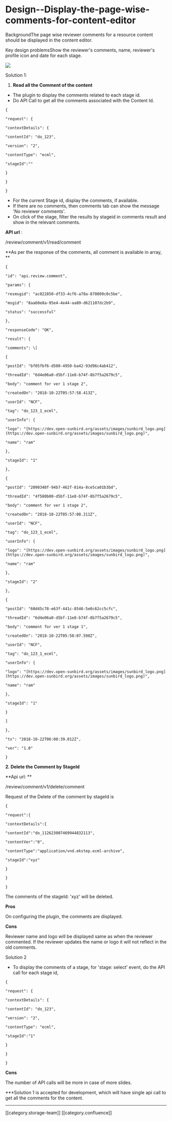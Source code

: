 # Design--Display-the-page-wise-comments-for-content-editor

BackgroundThe page wise reviewer comments for a resource content should be displayed in the content editor.

Key design problemsShow the reviewer's comments, name, reviewer's profile icon and date for each stage.

![](../../../../Design/FullExport/images/storage/3.png)

Solution 1:

1. **Read all the  Comment of the content**

* The plugin to display the comments related to each stage id.
* Do API Call to get all the comments associated with the Content Id.

```
{

"request": {

"contextDetails": {

"contentId": "do_123",

"version": "2",

"contentType": "ecml",

"stageId":""

}

}

}
```

* For the current Stage id, display the comments, if available.
* If there are no comments, then comments tab can show the message 'No reviewer comments'.
* On click of the stage, filter the results by stageid in comments result and show in the relevant comments.

**API url** :

/review/comment/v1/read/comment

\*\*As per the response of the comments, all comment is available in array, \*\*

```
{

"id": "api.review.comment",

"params": {

"resmsgid": "ac022850-df33-4cf6-a78a-870809c0c5be",

"msgid": "8aa60e8a-95e4-4e44-aa89-d621107dc2b9",

"status": "successful"

},

"responseCode": "OK",

"result": {

"comments": \[

{

"postId": "bf05fbf6-d500-4950-ba42-93d96c4ab412",

"threadId": "6d4e06a0-d5bf-11e8-b74f-8b7f5a2679c5",

"body": "comment for ver 1 stage 2",

"createdOn": "2018-10-22T05:57:58.413Z",

"userId": "NCF",

"tag": "do_123_1_ecml",

"userInfo": {

"logo": "[https://dev.open-sunbird.org/assets/images/sunbird_logo.png](https://dev.open-sunbird.org/assets/images/sunbird_logo.png)",

"name": "ram"

},

"stageId": "1"

},

{

"postId": "2090348f-94b7-462f-814a-8ce5ca01b3bd",

"threadId": "4f580b00-d5bf-11e8-b74f-8b7f5a2679c5",

"body": "comment for ver 1 stage 2",

"createdOn": "2018-10-22T05:57:08.211Z",

"userId": "NCF",

"tag": "do_123_1_ecml",

"userInfo": {

"logo": "[https://dev.open-sunbird.org/assets/images/sunbird_logo.png](https://dev.open-sunbird.org/assets/images/sunbird_logo.png)",

"name": "ram"

},

"stageId": "2"

},

{

"postId": "60d45c78-e63f-441c-8546-5e0c62cc5cfc",

"threadId": "6d4e06a0-d5bf-11e8-b74f-8b7f5a2679c5",

"body": "comment for ver 1 stage 1",

"createdOn": "2018-10-22T05:58:07.598Z",

"userId": "NCF",

"tag": "do_123_1_ecml",

"userInfo": {

"logo": "[https://dev.open-sunbird.org/assets/images/sunbird_logo.png](https://dev.open-sunbird.org/assets/images/sunbird_logo.png)",

"name": "ram"

},

"stageId": "1"

}

]

},

"ts": "2018-10-22T06:00:39.012Z",

"ver": "1.0"

}
```

**2. Delete the Comment by StageId**

\*\*Api url: \*\*

&#x20;  /review/comment/v1/delete/comment

Request of the Delete of the comment by stageId is&#x20;

```
{

"request":{

"contextDetails":{

"contentId":"do_112623007469944832113",

"contentVer":"0",

"contentType":"application/vnd.ekstep.ecml-archive",

"stageId":"xyz"

}

}

}
```

The comments of the stageId: 'xyz' will be deleted.

**Pros**

On configuring the plugin, the comments are displayed.

**Cons**

Reviewer name and logo will be displayed same as when the reviewer commented. If the reviewer updates the name or logo it will not reflect in the old comments.

Solution 2

* To display the comments of a stage, for 'stage: select' event, do the API call for each stage id,&#x20;

```
{

"request": {

"contextDetails": {

"contentId": "do_123",

"version": "2",

"contentType": "ecml",

"stageId":"1"

}

}

}
```

**Cons**

The number of API calls will be more in case of more slides.

\*\*\*Solution 1 is accepted for development, which will have single api call to get all the comments for the content.

***

\[\[category.storage-team]] \[\[category.confluence]]
